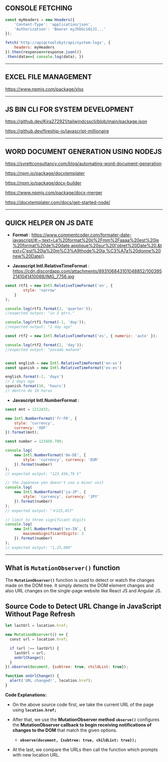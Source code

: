 ## **CONSOLE FETCHING**
```js
const myHeaders = new Headers({
    'Content-Type': 'application/json',
    'Authorization': 'Bearer eyJhbGciOiJI...'
});

fetch('http://apiqctoolsbyt/api/system-logs', {
    headers: myHeaders
}).then(response=>response.json())
.then(data=>{ console.log(data); })

```

___

## EXCEL FILE MANAGEMENT

https://www.npmjs.com/package/xlsx

___

## **JS BIN CLI FOR SYSTEM DEVELOPMENT**

https://github.dev/Kira272921/tailwindcsscli/blob/main/package.json

https://github.dev/fireship-io/javascript-millionaire

___
## **WORD DOCUMENT GENERATION USING NODEJS**

https://syrettconsultancy.com/blog/automating-word-document-generation

https://npm.io/package/docxtemplater

https://npm.io/package/docx-builder

https://www.npmjs.com/package/docx-merger

https://docxtemplater.com/docs/get-started-node/

___

## **QUICK HELPER ON JS DATE**
- **Format** : 
https://www.commentcoder.com/formater-date-javascript/#:~:text=Le%20format%20jj%2Fmm%2Faaaa%20est%20le%20format%20de%20date,applique%20sur%20l'objet%20Date%20.&text=C'est%20la%20m%C3%A9thode%20la,%C3%A7a%20donne%20new%20Date().

- **Javascript Intl.RelativeTimeFormat** :
https://cdn.discordapp.com/attachments/893106843101048852/1003952141041410068/IMG_7756.jpg
```js
const rtf1 = new Intl.RelativeTimeFormat('en', { 
		style: 'narrow' 
	}
);

console.log(rtf1.format(3, 'quarter'));
//expected output: "in 3 qtrs."

console.log(rtf1.format(-1, 'day'));
//expected output: "1 day ago"

const rtf2 = new Intl.RelativeTimeFormat('es', { numeric: 'auto' });

console.log(rtf2.format(2, 'day'));
//expected output: "pasado mañana"


const english = new Intl.RelativeTimeFormat('en-us')
const spanish = new Intl.RelativeTimeFormat('es-es')

english.format(-2, 'days')
// 2 days ago
spanish.format(10, 'hours')
// dentro de 10 horas
```


- **Javascript Intl.NumberFormat** :
```js
const mnt = 1212432;

new Intl.NumberFormat('fr-FR', {
    style: 'currency',
    currency: 'XOF'
}).format(mnt);

const number = 123456.789;

console.log(
	new Intl.NumberFormat('de-DE', { 
		style: 'currency', currency: 'EUR' 
	}).format(number)
);
// expected output: "123.456,79 €"

// the Japanese yen doesn't use a minor unit
console.log(
	new Intl.NumberFormat('ja-JP', { 
		style: 'currency', currency: 'JPY' 
	}).format(number)
);
// expected output: "￥123,457"

// limit to three significant digits
console.log(
	new Intl.NumberFormat('en-IN', { 
		maximumSignificantDigits: 3 
	}).format(number)
);
// expected output: "1,23,000"
```

___
## What is **`MutationObserver()`** function

The **`MutationObserver()`** function is used to detect or watch the changes made on the DOM tree. It simply detects the DOM element changes and also URL changes on the single-page website like React JS and Angular JS.

## Source Code to Detect URL Change in JavaScript Without Page Refresh

```js
let lastUrl = location.href;

new MutationObserver(() => {
  const url = location.href;

  if (url !== lastUrl) {
    lastUrl = url;
    onUrlChange();
  }
}).observe(document, {subtree: true, childList: true});

function onUrlChange() {
  alert('URL changed!', location.href);
}
```

**Code Explanations:**

-   On the above source code first, we take the current URL of the page using **`location.href;`**
-   After that, we use the **MutationObserver method** **`observe()`** configures the **MutationObserver callback to begin receiving notifications of changes to the DOM** that match the given options.
    -   **`observe(document, {subtree: true, childList: true});`**
    
-   At the last, we compare the URLs then call the function which prompts with new location URL.